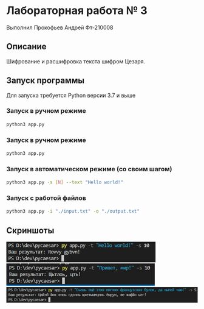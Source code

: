 # Лабораторная работа № 3
Выполнил Прокофьев Андрей Фт-210008

## Описание
Шифрование и расшифровка текста шифром Цезаря.

## Запуск программы
Для запуска требуется Python версии 3.7 и выше

### Запуск в ручном режиме
```bash
python3 app.py
```

### Запуск в ручном режиме
```bash
python3 app.py
```

### Запуск в автоматическом режиме (со своим шагом)
```bash
python3 app.py -s [N] --text "Hello world!"
```

### Запуск с работой файлов
```bash
python3 app.py -i "./input.txt" -o "./output.txt"
```

## Скриншоты
![Значение "Hello world!"](/img/jiyH1BBmnHc.jpg)
![Значение "Привет, мир!"](/img/egSmuzFGj-8.jpg)
![Значение калька](/img/3aNVdkKmjTA.jpg)